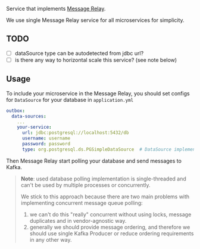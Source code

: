 Service that implements [Message Relay](../libs/transactional-outbox/message-relay).

We use single Message Relay service for all microservices for simplicity.

## TODO

- [ ] dataSource type can be autodetected from jdbc url?
- [ ] is there any way to horizontal scale this service? (see note below)

## Usage

To include your microservice in the Message Relay, you should set configs for ```DataSource```
for your database in ```application.yml```

```yml
outbox:
  data-sources:
    ...
    your-service:
      url: jdbc:postgresql://localhost:5432/db
      username: username
      password: password
      type: org.postgresql.ds.PGSimpleDataSource  # DataSource implementation Class
```

Then Message Relay start polling your database and send messages to Kafka.

> **Note**: used database polling implementation is single-threaded and can't be used
> by multiple processes or concurrently.
> 
> We stick to this approach because there are two main problems with implementing concurrent 
> message queue polling:
> 1. we can't do this "really" concurrent without using locks, message duplicates 
> and in vendor-agnostic way.
> 2. generally we should provide message ordering, and therefore we should use single Kafka 
> Producer or reduce ordering requirements in any other way.